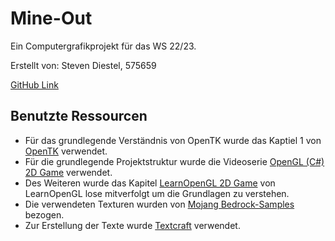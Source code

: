 ﻿# Mine-Out
Ein Computergrafikprojekt für das WS 22/23.

Erstellt von: Steven Diestel, 575659

[GitHub Link](https://github.com/Izamii/BreakoutOpenTK)

## Benutzte Ressourcen
- Für das grundlegende Verständnis von OpenTK wurde das Kaptiel 1 von [OpenTK](https://opentk.net/learn/chapter1/0-opengl.html) verwendet.
- Für die grundlegende Projektstruktur wurde die Videoserie [OpenGL (C#) 2D Game](https://www.youtube.com/playlist?list=PLpzj0QQ-XL5Cj8QaORqrtvvl4NJzuQR81) verwendet.
- Des Weiteren wurde das Kapitel [LearnOpenGL 2D Game](https://learnopengl.com/In-Practice/2D-Game/Setting-up) von LearnOpenGL lose mitverfolgt um die Grundlagen zu verstehen.
- Die verwendeten Texturen wurden von [Mojang Bedrock-Samples](https://github.com/Mojang/bedrock-samples/tree/main/resource_pack) bezogen.
- Zur Erstellung der Texte wurde [Textcraft](https://textcraft.net/) verwendet.
